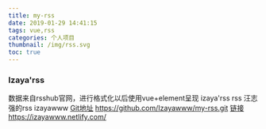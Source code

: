 ```yaml
---
title: my-rss
date: 2019-01-29 14:41:15
tags: vue,rss
categories: 个人项目
thumbnail: /img/rss.svg
toc: true
---
```

### Izaya'rss
数据来自rsshub官网，进行格式化以后使用vue+element呈现
izaya'rss rss 汪志强的rss izayawww
[Git地址](https://github.com/Izayawww/my-rss.git) https://github.com/Izayawww/my-rss.git
[链接](https://izayawww.netlify.com/) https://izayawww.netlify.com/
